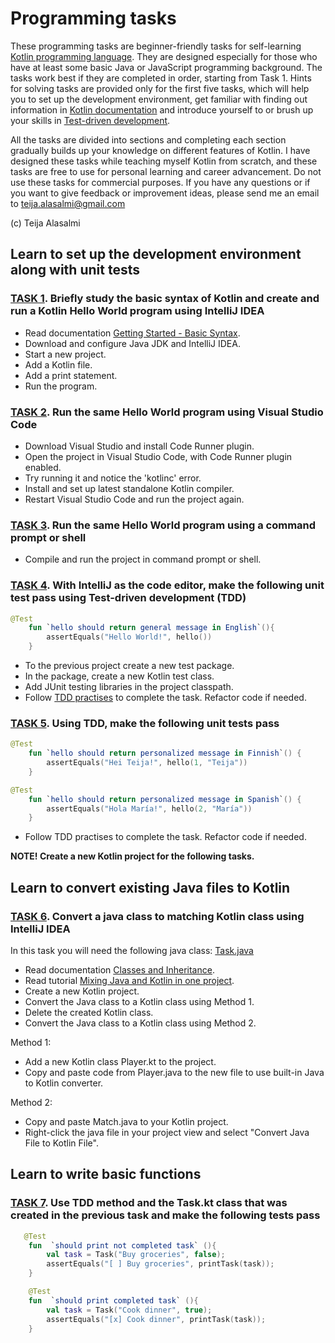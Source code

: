 # Programming tasks

These programming tasks are beginner-friendly tasks for self-learning [Kotlin programming language](https://kotlinlang.org/). They are designed especially for those who have at least some basic Java or JavaScript programming background. The tasks work best if they are completed in order, starting from Task 1. Hints for solving tasks are provided only for the first five tasks, which will help you to set up the development environment, get familiar with finding out information in [Kotlin documentation](https://kotlinlang.org/docs/reference/) and introduce yourself to or brush up your skills in [Test-driven development](https://en.wikipedia.org/wiki/Test-driven_development).

All the tasks are divided into sections and completing each section gradually builds up your knowledge on different features of Kotlin. I have designed these tasks while teaching myself Kotlin from scratch, and these tasks are free to use for personal learning and career advancement. Do not use these tasks for commercial purposes. If you have any questions or if you want to give feedback or improvement ideas, please send me an email to teija.alasalmi@gmail.com

(c) Teija Alasalmi

## Learn to set up the development environment along with unit tests

### [TASK 1](#task-1). Briefly study the basic syntax of Kotlin and create and run a Kotlin Hello World program using IntelliJ IDEA

- Read documentation [Getting Started - Basic Syntax](https://kotlinlang.org/docs/reference/basic-syntax.html).
- Download and configure Java JDK and IntelliJ IDEA.
- Start a new project.
- Add a Kotlin file.
- Add a print statement.
- Run the program.

### [TASK 2](#task-2). Run the same Hello World program using Visual Studio Code

- Download Visual Studio and install Code Runner plugin.
- Open the project in Visual Studio Code, with Code Runner plugin enabled.
- Try running it and notice the 'kotlinc' error.
- Install and set up latest standalone Kotlin compiler.
- Restart Visual Studio Code and run the project again.

### [TASK 3](#task-3). Run the same Hello World program using a command prompt or shell

- Compile and run the project in command prompt or shell.

### [TASK 4](#task-4). With IntelliJ as the code editor, make the following unit test pass using Test-driven development (TDD)

```kotlin
@Test
    fun `hello should return general message in English`(){
        assertEquals("Hello World!", hello())
    }
```

- To the previous project create a new test package.
- In the package, create a new Kotlin test class.
- Add JUnit testing libraries in the project classpath.
- Follow [TDD practises](https://www.jamesshore.com/Agile-Book/test_driven_development.html) to complete the task. Refactor code if needed.

### [TASK 5](#task-5). Using TDD, make the following unit tests pass

```kotlin
@Test
    fun `hello should return personalized message in Finnish`() {
        assertEquals("Hei Teija!", hello(1, "Teija"))
    }

@Test
    fun `hello should return personalized message in Spanish`() {
        assertEquals("Hola María!", hello(2, "María"))
    }
```

- Follow TDD practises to complete the task. Refactor code if needed.

**NOTE! Create a new Kotlin project for the following tasks.**

## Learn to convert existing Java files to Kotlin

### [TASK 6](#task-6). Convert a java class to matching Kotlin class using IntelliJ IDEA

In this task you will need the following java class: [Task.java](../java-examples/Task.java)

- Read documentation [Classes and Inheritance](https://kotlinlang.org/docs/reference/classes.html).
- Read tutorial [Mixing Java and Kotlin in one project](https://kotlinlang.org/docs/tutorials/mixing-java-kotlin-intellij.html).
- Create a new Kotlin project.
- Convert the Java class to a Kotlin class using Method 1.
- Delete the created Kotlin class.
- Convert the Java class to a Kotlin class using Method 2.

Method 1:

- Add a new Kotlin class Player.kt to the project.
- Copy and paste code from Player.java to the new file to use built-in Java to Kotlin converter.

Method 2:

- Copy and paste Match.java to your Kotlin project.
- Right-click the java file in your project view and select "Convert Java File to Kotlin File".

## Learn to write basic functions

### [TASK 7](#task-7). Use TDD method and the Task.kt class that was created in the previous task and make the following tests pass

```kotlin
   @Test
    fun  `should print not completed task` (){
        val task = Task("Buy groceries", false);
        assertEquals("[ ] Buy groceries", printTask(task));
    }

    @Test
    fun  `should print completed task` (){
        val task = Task("Cook dinner", true);
        assertEquals("[x] Cook dinner", printTask(task));
    }
```
